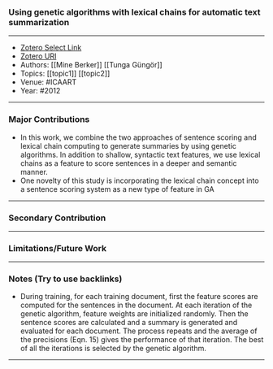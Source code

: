 ### Using genetic algorithms with lexical chains for automatic text summarization
---
- [Zotero Select Link](zotero://select/groups/2480461/items/4BFI9XHS)
- [Zotero URI](https://www.zotero.org/groups/2480461/items/4BFI9XHS)
- Authors: [[Mine Berker]] [[Tunga Güngör]]
- Topics: [[topic1]] [[topic2]]
- Venue: #ICAART
- Year: #2012
---
### Major Contributions
- In this work, we combine the two approaches of sentence scoring and lexical chain computing to generate summaries by using genetic algorithms. In addition to shallow, syntactic text features, we use lexical chains as a feature to score sentences in a deeper and semantic manner. 
- One novelty of this study is incorporating the lexical chain concept into a sentence scoring system as a new type of feature in GA
---
### Secondary Contribution
---
### Limitations/Future Work
---
### Notes (Try to use backlinks)
- During training, for each training document, first the feature scores are computed for the sentences in the document. At each iteration of the genetic algorithm, feature weights are initialized randomly. Then the sentence scores are  calculated  and a summary is generated and evaluated for each document. The process repeats and the average of the precisions (Eqn. 15) gives the performance of that iteration. The best of all the iterations is selected by the genetic algorithm.
---
